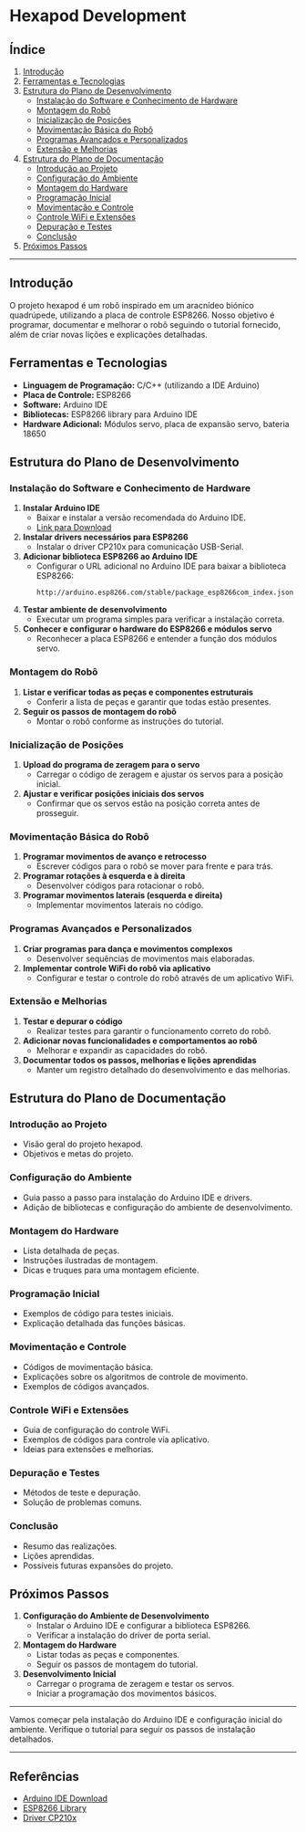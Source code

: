 # Hexapod Development

## Índice

1. [Introdução](#introdução)
2. [Ferramentas e Tecnologias](#ferramentas-e-tecnologias)
3. [Estrutura do Plano de Desenvolvimento](#estrutura-do-plano-de-desenvolvimento)
   - [Instalação do Software e Conhecimento de Hardware](#instalação-do-software-e-conhecimento-de-hardware)
   - [Montagem do Robô](#montagem-do-robô)
   - [Inicialização de Posições](#inicialização-de-posições)
   - [Movimentação Básica do Robô](#movimentação-básica-do-robô)
   - [Programas Avançados e Personalizados](#programas-avançados-e-personalizados)
   - [Extensão e Melhorias](#extensão-e-melhorias)
4. [Estrutura do Plano de Documentação](#estrutura-do-plano-de-documentação)
   - [Introdução ao Projeto](#introdução-ao-projeto)
   - [Configuração do Ambiente](#configuração-do-ambiente)
   - [Montagem do Hardware](#montagem-do-hardware)
   - [Programação Inicial](#programação-inicial)
   - [Movimentação e Controle](#movimentação-e-controle)
   - [Controle WiFi e Extensões](#controle-wifi-e-extensões)
   - [Depuração e Testes](#depuração-e-testes)
   - [Conclusão](#conclusão)
5. [Próximos Passos](#próximos-passos)

---

## Introdução

O projeto hexapod é um robô inspirado em um aracnídeo biónico quadrúpede, utilizando a placa de controle ESP8266. Nosso objetivo é programar, documentar e melhorar o robô seguindo o tutorial fornecido, além de criar novas lições e explicações detalhadas.

## Ferramentas e Tecnologias

- **Linguagem de Programação:** C/C++ (utilizando a IDE Arduino)
- **Placa de Controle:** ESP8266
- **Software:** Arduino IDE
- **Bibliotecas:** ESP8266 library para Arduino IDE
- **Hardware Adicional:** Módulos servo, placa de expansão servo, bateria 18650

## Estrutura do Plano de Desenvolvimento

### Instalação do Software e Conhecimento de Hardware
1. **Instalar Arduino IDE**
   - Baixar e instalar a versão recomendada do Arduino IDE.
   - [Link para Download](https://www.arduino.cc/en/Main/Software)
2. **Instalar drivers necessários para ESP8266**
   - Instalar o driver CP210x para comunicação USB-Serial.
3. **Adicionar biblioteca ESP8266 ao Arduino IDE**
   - Configurar o URL adicional no Arduino IDE para baixar a biblioteca ESP8266:
     ```plaintext
     http://arduino.esp8266.com/stable/package_esp8266com_index.json
     ```
4. **Testar ambiente de desenvolvimento**
   - Executar um programa simples para verificar a instalação correta.
5. **Conhecer e configurar o hardware do ESP8266 e módulos servo**
   - Reconhecer a placa ESP8266 e entender a função dos módulos servo.

### Montagem do Robô
1. **Listar e verificar todas as peças e componentes estruturais**
   - Conferir a lista de peças e garantir que todas estão presentes.
2. **Seguir os passos de montagem do robô**
   - Montar o robô conforme as instruções do tutorial.

### Inicialização de Posições
1. **Upload do programa de zeragem para o servo**
   - Carregar o código de zeragem e ajustar os servos para a posição inicial.
2. **Ajustar e verificar posições iniciais dos servos**
   - Confirmar que os servos estão na posição correta antes de prosseguir.

### Movimentação Básica do Robô
1. **Programar movimentos de avanço e retrocesso**
   - Escrever códigos para o robô se mover para frente e para trás.
2. **Programar rotações à esquerda e à direita**
   - Desenvolver códigos para rotacionar o robô.
3. **Programar movimentos laterais (esquerda e direita)**
   - Implementar movimentos laterais no código.

### Programas Avançados e Personalizados
1. **Criar programas para dança e movimentos complexos**
   - Desenvolver sequências de movimentos mais elaboradas.
2. **Implementar controle WiFi do robô via aplicativo**
   - Configurar e testar o controle do robô através de um aplicativo WiFi.

### Extensão e Melhorias
1. **Testar e depurar o código**
   - Realizar testes para garantir o funcionamento correto do robô.
2. **Adicionar novas funcionalidades e comportamentos ao robô**
   - Melhorar e expandir as capacidades do robô.
3. **Documentar todos os passos, melhorias e lições aprendidas**
   - Manter um registro detalhado do desenvolvimento e das melhorias.

## Estrutura do Plano de Documentação

### Introdução ao Projeto
- Visão geral do projeto hexapod.
- Objetivos e metas do projeto.

### Configuração do Ambiente
- Guia passo a passo para instalação do Arduino IDE e drivers.
- Adição de bibliotecas e configuração do ambiente de desenvolvimento.

### Montagem do Hardware
- Lista detalhada de peças.
- Instruções ilustradas de montagem.
- Dicas e truques para uma montagem eficiente.

### Programação Inicial
- Exemplos de código para testes iniciais.
- Explicação detalhada das funções básicas.

### Movimentação e Controle
- Códigos de movimentação básica.
- Explicações sobre os algoritmos de controle de movimento.
- Exemplos de códigos avançados.

### Controle WiFi e Extensões
- Guia de configuração do controle WiFi.
- Exemplos de códigos para controle via aplicativo.
- Ideias para extensões e melhorias.

### Depuração e Testes
- Métodos de teste e depuração.
- Solução de problemas comuns.

### Conclusão
- Resumo das realizações.
- Lições aprendidas.
- Possíveis futuras expansões do projeto.

## Próximos Passos

1. **Configuração do Ambiente de Desenvolvimento**
   - Instalar o Arduino IDE e configurar a biblioteca ESP8266.
   - Verificar a instalação do driver de porta serial.
2. **Montagem do Hardware**
   - Listar todas as peças e componentes.
   - Seguir os passos de montagem do tutorial.
3. **Desenvolvimento Inicial**
   - Carregar o programa de zeragem e testar os servos.
   - Iniciar a programação dos movimentos básicos.

---

Vamos começar pela instalação do Arduino IDE e configuração inicial do ambiente. Verifique o tutorial para seguir os passos de instalação detalhados.

---

## Referências
- [Arduino IDE Download](https://www.arduino.cc/en/Main/Software)
- [ESP8266 Library](http://arduino.esp8266.com/stable/package_esp8266com_index.json)
- [Driver CP210x](https://www.silabs.com/developers/usb-to-uart-bridge-vcp-drivers)

